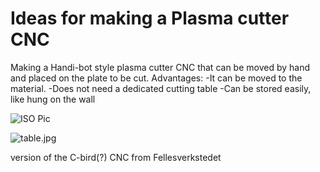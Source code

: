 

Ideas for making a Plasma cutter CNC
====================================


Making a Handi-bot style plasma cutter CNC that can be moved by hand and placed on the plate to be cut.
Advantages:
-It can be moved to the material.
-Does not need a dedicated cutting table
-Can be stored easily, like hung on the wall

![ISO Pic]({{site.baseurl}}/chamferrail/PlasmaCutter/iso.JPG)

![table.jpg]({{site.baseurl}}/chamferrail/PlasmaCutter/table.jpg)



version of the C-bird(?) CNC from Fellesverkstedet




